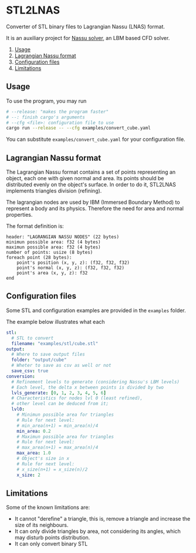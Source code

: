 # STL2LNAS

Converter of STL binary files to Lagrangian Nassu (LNAS) format.

It is an auxiliary project for [Nassu solver](https://bitbucket.org/aerosim-cfd/nassu), an LBM based CFD solver.


1. [Usage](#usage)
2. [Lagrangian Nassu format](#lagrangian-nassu-format)
3. [Configuration files](#configuration-files)
4. [Limitations](#limitations)


## Usage

To use the program, you may run

```bash
# --release: "makes the program faster"
# --: finish cargo's arguments
# --cfg <file>: configuration file to use
cargo run --release -- --cfg examples/convert_cube.yaml
```

You can substitute `examples/convert_cube.yaml` for your configuration file.

## Lagrangian Nassu format

The Lagrangian Nassu format contains a set of points representing an object, each one with given normal and area.
Its points should be distributed evenly on the object's surface.
In order to do it, STL2LNAS implements triangles division (refining).

The lagrangian nodes are used by IBM (Immersed Boundary Method) to represent a body and its physics.
Therefore the need for area and normal properties.

The format definition is:
```
header: "LAGRANGIAN NASSU NODES" (22 bytes)
minimun possible area: f32 (4 bytes)
maximun possible area: f32 (4 bytes)
number of points: usize (8 bytes)
foreach point (28 bytes):
    point's position (x, y, z): (f32, f32, f32)
    point's normal (x, y, z): (f32, f32, f32)
    point's area (x, y, z): f32
end
```

## Configuration files

Some STL and configuration examples are provided in the `examples` folder.

The example below illustrates what each 
```yaml
stl:
  # STL to convert
  filename: "examples/stl/cube.stl"
output:
  # Where to save output files
  folder: "output/cube"
  # Wheter to save as csv as well or not
  save_csv: true
conversion:
  # Refinement levels to generate (considering Nassu's LBM levels)
  # Each level, the delta x between points is divided by two
  lvls_generate: [0, 1, 2, 3, 4, 5, 6]
  # Characteristics for nodes lvl 0 (least refined),
  # other level can be deduced from it;
  lvl0:
    # Minimun possible area for triangles
    # Rule for next level:
    # min_area(n+1) = min_area(n)/4
    min_area: 0.2
    # Maximun possible area for triangles
    # Rule for next level:
    # max_area(n+1) = max_area(n)/4
    max_area: 1.0
    # Object's size in x
    # Rule for next level:
    # x_size(n+1) = x_size(n)/2
    x_size: 2
```

## Limitations

Some of the known limitations are:

- It cannot "derefine" a triangle, this is, remove a triangle and increase the size of its neighbours.
- It can only divide triangles by area, not considering its angles, which may disturb points distribution.
- It can only convert binary STL
